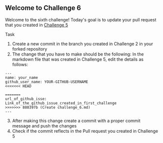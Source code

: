 ## Welcome to Challenge 6

Welcome to the sixth challenge! 
Today's goal is to update your pull request that you created in [Challenge 5](https://github.com/scaleracademy/scaler-september-open-source-challenge/blob/main/Challenges/challenge_5.md?plain=1)

Task
1. Create a new commit in the branch you created in Challenge 2 in your forked repository 
2. The change that you have to make should be the following: 
In the markdown file that was created in Challenge 5, edit the details as follows: 
```
---
name: your_name
github_user_name: YOUR-GITHUB-USERNAME
<<<<<<< HEAD

=======
url_of_github_isse: Link_of_the_github_issue_created_in_first_challenge
>>>>>>> 880397b (Create challenge_6.md)
---
```
3. After making this change create a commit with a proper commit message and push the changes 
4. Check if the commit reflects in the Pull request you created in Challenge 5

